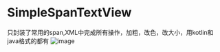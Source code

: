 # SimpleSpanTextView
只封装了常用的span,XML中完成所有操作，加粗，改色，改大小，用kotlin和java格式的都有
![image](https://github.com/YourAcountName/ProjectName/blob/master/GIFName.gif)
